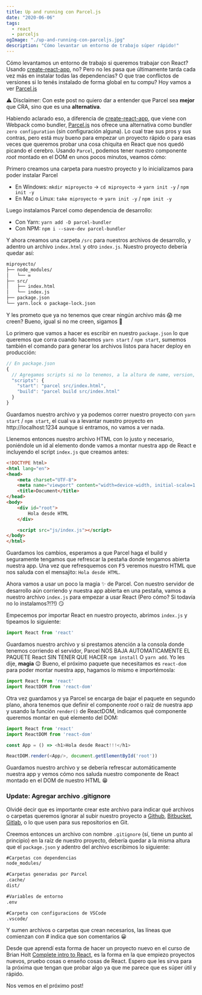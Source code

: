 ```yaml
---
title: Up and running con Parcel.js
date: "2020-06-06"
tags:
  - react
  - parceljs
ogImage: "./up-and-running-con-parceljs.jpg"
description: "Cómo levantar un entorno de trabajo súper rápido!"
---
```


Cómo levantamos un entorno de trabajo si queremos trabajar con React? Usando [create-react-app](https://github.com/facebookincubator/create-react-app), no? Pero no les pasa que últimamente tarda cada vez más en instalar todas las dependencias? O que trae conflictos de versiones si lo tenés instalado de forma global en tu compu? Hoy vamos a ver [Parcel.js](https://parceljs.org/)<!-- end -->

⚠ Disclaimer: Con este post no quiero dar a entender que Parcel sea **mejor** que CRA, sino que es una **alternativa**.

Habiendo aclarado eso, a diferencia de [create-react-app](https://github.com/facebookincubator/create-react-app), que viene con Webpack 
como bundler, [Parcel.js](https://parceljs.org/) nos ofrece una alternativa como bundler `zero configuration` (sin configuración alguna). 
Lo cual trae sus pros y sus contras, pero está muy bueno para empezar un proyecto rápido o para esas veces que queremos probar una cosa 
chiquita en React que nos quedó picando el cerebro. Usando `Parcel`, podemos tener nuestro componente _root_ montado en el DOM en unos 
pocos minutos, veamos cómo:

Primero creamos una carpeta para nuestro proyecto y lo inicializamos para poder instalar Parcel

- En Windows: `mkdir miproyecto` -> `cd miproyecto` -> `yarn init -y` / `npm init -y`
- En Mac o Linux: `take miproyecto` -> `yarn init -y` / `npm init -y`

Luego instalamos Parcel como dependencia de desarrollo:

- Con Yarn: `yarn add -D parcel-bundler`
- Con NPM: `npm i --save-dev parcel-bundler`

Y ahora creamos una carpeta `/src` para nuestros archivos de desarrollo, y adentro un archivo `index.html` y otro `index.js`. 
Nuestro proyecto debería quedar así:

```md
miproyecto/
├── node_modules/
│   └── ∞
├── src/
│   ├── index.html
│   └── index.js
├── package.json
└── yarn.lock o package-lock.json
```

Y les prometo que ya no tenemos que crear ningún archivo más 😱 me creen? Bueno, igual si no me creen, sigamos 🤣

Lo primero que vamos a hacer es escribir en nuestro `package.json` lo que queremos que corra cuando 
hacemos `yarn start` / `npm start`, sumemos también el comando para generar los archivos listos para hacer deploy en producción:

```js
// En package.json
{
  // Agregamos scripts si no lo tenemos, a la altura de name, version, etc.
  "scripts": {
    "start": "parcel src/index.html",
    "build": "parcel build src/index.html"
  }
}
```

Guardamos nuestro archivo y ya podemos correr nuestro proyecto con `yarn start` / `npm start`, el cual va a levantar nuestro 
proyecto en http://localhost:1234 aunque si entramos, no vamos a ver nada.

Llenemos entonces nuestro archivo HTML con lo justo y necesario, poniéndole un id al elemento donde vamos a montar nuestra app de React
e incluyendo el script `index.js` que creamos antes:

```html
<!DOCTYPE html>
<html lang="en">
<head>
    <meta charset="UTF-8">
    <meta name="viewport" content="width=device-width, initial-scale=1.0">
    <title>Document</title>
</head>
<body>
    <div id="root">
        Hola desde HTML
    </div>

    <script src="js/index.js"></script>
</body>
</html>
```

Guardamos los cambios, esperamos a que Parcel haga el build y seguramente tengamos que refrescar la pestaña donde tengamos 
abierta nuestra app. Una vez que refresquemos con <kbd>F5</kbd> veremos nuestro HTML que nos saluda con el mensajito: 
`Hola desde HTML`.

Ahora vamos a usar un poco la magia ✨ de Parcel. Con nuestro servidor de desarrollo aún corriendo y nuestra app abierta 
en una pestaña, vamos a nuestro archivo `index.js` para empezar a usar React (Pero cómo? Si todavía no lo instalamos?!?!) 😏

Empecemos por importar React en nuestro proyecto, abrimos `index.js` y tipeamos lo siguiente:

```js
import React from 'react'
```

Guardamos nuestro archivo y si prestamos atención a la consola donde tenemos corriendo el servidor, Parcel NOS BAJA 
AUTOMATICAMENTE EL PAQUETE React SIN TENER QUE HACER `npm install` O `yarn add`. Yo les dije, **magia** 😉
Bueno, el próximo paquete que necesitamos es `react-dom` para poder montar nuestra app, hagamos lo mismo e importémosla:

```js
import React from 'react'
import ReactDOM from 'react-dom'
```

Otra vez guardamos y ya Parcel se encarga de bajar el paquete en segundo plano, ahora tenemos que definir el componente _root_ o 
raíz de nuestra app y usando la función `render()` de ReactDOM, indicamos qué componente queremos montar en qué elemento del DOM:

```js
import React from 'react'
import ReactDOM from 'react-dom'

const App = () => <h1>Hola desde React!!!</h1>

ReactDOM.render(<App/>, document.getElementById('root'))
```

Guardamos nuestro archivo y se debería refrescar automáticamente nuestra app y vemos cómo nos saluda nuestro componente de React 
montado en el DOM de nuestro HTML 😁

### Update: Agregar archivo .gitignore

Olvidé decir que es importante crear este archivo para indicar qué archivos o carpetas queremos ignorar al 
subir nuestro proyecto a [Github](https://github.com), [Bitbucket](https://bitbucket.org), [Gitlab](http://www.gitlab.com/), o lo que 
usen para sus repositorios en Git.

Creemos entonces un archivo con nombre `.gitignore` (sí, tiene un punto al principio) en la raíz de nuestro proyecto, debería 
quedar a la misma altura que el `package.json` y adentro del archivo escribimos lo siguiente:

```md
#Carpetas con dependencias
node_modules/

#Carpetas generadas por Parcel
.cache/
dist/

#Variables de entorno
.env

#Carpeta con configuracions de VSCode
.vscode/
```

Y sumen archivos o carpetas que crean necesarios, las líneas que comienzan con # indica que son comentarios 😀

Desde que aprendí esta forma de hacer un proyecto nuevo en el curso de Brian Holt [Complete intro to React](https://btholt.github.io/complete-intro-to-react-v5/), es la forma en la que empiezo proyectos nuevos, pruebo cosas o enseño cosas de React. Espero que les sirva para la próxima que tengan que probar algo ya que me parece que es súper útil y rápido.

Nos vemos en el próximo post!